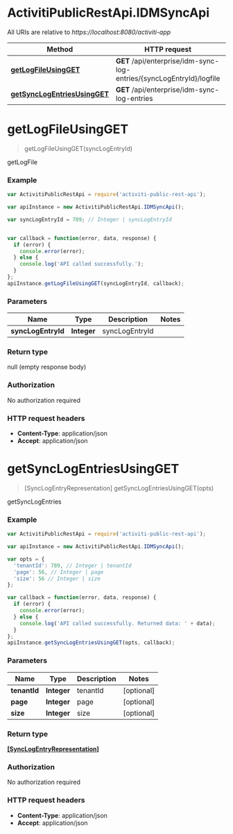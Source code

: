 # ActivitiPublicRestApi.IDMSyncApi

All URIs are relative to *https://localhost:8080/activiti-app*

Method | HTTP request | Description
------------- | ------------- | -------------
[**getLogFileUsingGET**](IDMSyncApi.md#getLogFileUsingGET) | **GET** /api/enterprise/idm-sync-log-entries/{syncLogEntryId}/logfile | getLogFile
[**getSyncLogEntriesUsingGET**](IDMSyncApi.md#getSyncLogEntriesUsingGET) | **GET** /api/enterprise/idm-sync-log-entries | getSyncLogEntries


<a name="getLogFileUsingGET"></a>
# **getLogFileUsingGET**
> getLogFileUsingGET(syncLogEntryId)

getLogFile

### Example
```javascript
var ActivitiPublicRestApi = require('activiti-public-rest-api');

var apiInstance = new ActivitiPublicRestApi.IDMSyncApi();

var syncLogEntryId = 789; // Integer | syncLogEntryId


var callback = function(error, data, response) {
  if (error) {
    console.error(error);
  } else {
    console.log('API called successfully.');
  }
};
apiInstance.getLogFileUsingGET(syncLogEntryId, callback);
```

### Parameters

Name | Type | Description  | Notes
------------- | ------------- | ------------- | -------------
 **syncLogEntryId** | **Integer**| syncLogEntryId | 

### Return type

null (empty response body)

### Authorization

No authorization required

### HTTP request headers

 - **Content-Type**: application/json
 - **Accept**: application/json

<a name="getSyncLogEntriesUsingGET"></a>
# **getSyncLogEntriesUsingGET**
> [SyncLogEntryRepresentation] getSyncLogEntriesUsingGET(opts)

getSyncLogEntries

### Example
```javascript
var ActivitiPublicRestApi = require('activiti-public-rest-api');

var apiInstance = new ActivitiPublicRestApi.IDMSyncApi();

var opts = { 
  'tenantId': 789, // Integer | tenantId
  'page': 56, // Integer | page
  'size': 56 // Integer | size
};

var callback = function(error, data, response) {
  if (error) {
    console.error(error);
  } else {
    console.log('API called successfully. Returned data: ' + data);
  }
};
apiInstance.getSyncLogEntriesUsingGET(opts, callback);
```

### Parameters

Name | Type | Description  | Notes
------------- | ------------- | ------------- | -------------
 **tenantId** | **Integer**| tenantId | [optional] 
 **page** | **Integer**| page | [optional] 
 **size** | **Integer**| size | [optional] 

### Return type

[**[SyncLogEntryRepresentation]**](SyncLogEntryRepresentation.md)

### Authorization

No authorization required

### HTTP request headers

 - **Content-Type**: application/json
 - **Accept**: application/json

